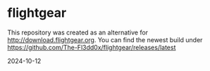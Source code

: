 # flightgear
This repository was created as an alternative for http://download.flightgear.org.
You can find the newest build under https://github.com/The-Fl3dd0x/flightgear/releases/latest

2024-10-12

